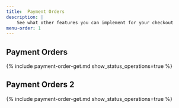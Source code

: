```yaml
---
title:  Payment Orders
description: |
    See what other features you can implement for your checkout
menu-order: 1
---
```


## Payment Orders

{% include payment-order-get.md show_status_operations=true %}

## Payment Orders 2

{% include payment-order-get.md show_status_operations=true %}
